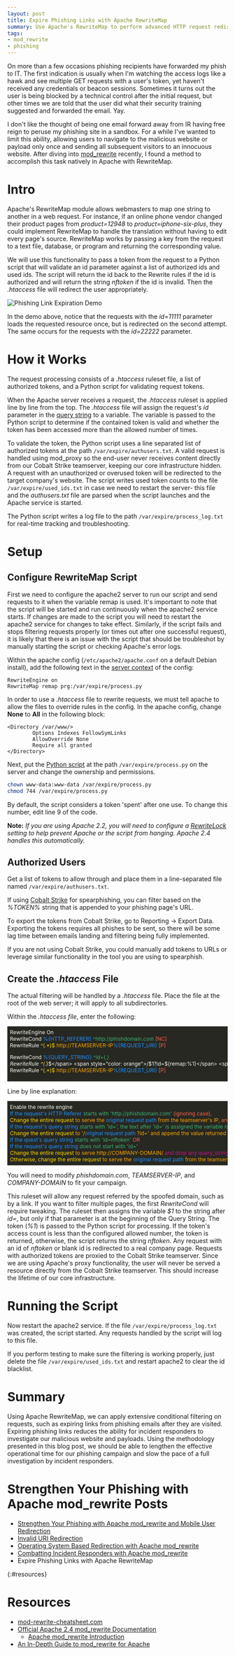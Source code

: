 ```yaml
---
layout: post
title: Expire Phishing Links with Apache RewriteMap
summary: Use Apache's RewriteMap to perform advanced HTTP request redirection, such as expiring phishing links and round-robin redirecting users to payloads.
tags: 
- mod_rewrite
- phishing
---
```


On more than a few occasions phishing recipients have forwarded my phish to IT. The first indication is usually when I'm watching the access logs like a hawk and see multiple GET requests with a user's token, yet haven't received any credentials or beacon sessions. Sometimes it turns out the user is being blocked by a technical control after the initial request, but other times we are told that the user did what their security training suggested and forwarded the email. Yay. 

I don't like the thought of being one email forward away from IR having free reign to peruse my phishing site in a sandbox. For a while I've wanted to limit this ability, allowing users to navigate to the malicious website or payload only once and sending all subsequent visitors to an innocuous website. After diving into [mod_rewrite]({{site.baseurl}}/2016-12-18-strengthen-phishing-with-apache-mod_rewrite/) recently, I found a method to accomplish this task natively in Apache with RewriteMap.


# Intro
Apache's RewriteMap module allows webmasters to map one string to another in a web request. For instance, if an online phone vendor changed their product pages from *product=12948* to *product=iphone-six-plus*, they could implement RewriteMap to handle the translation without having to edit every page's source. RewriteMap works by passing a key from the request to a text file, database, or program and returning the corresponding value.

We will use this functionality to pass a token from the request to a Python script that will validate an id parameter against a list of authorized ids and used ids. The script will return the id back to the Rewrite rules if the id is authorized and will return the string *nftoken* if the id is invalid. Then the *.htaccess* file will redirect the user appropriately.


![Phishing Link Expiration Demo](/assets/apache/expire-demo.gif)

In the demo above, notice that the requests with the *id=11111* parameter loads the requested resource once, but is redirected on the second attempt. The same occurs for the requests with the *id=22222* parameter.

# How it Works

The request processing consists of a *.htaccess* ruleset file, a list of authorized tokens, and a Python script for validating request tokens.

When the Apache server receives a request, the *.htaccess* ruleset is applied line by line from the top. The *.htaccess* file will assign the request's *id* parameter in the [query string]({{site.baseurl}}/2016-03-22-strengthen-your-phishing-with-apache-mod_rewrite-and-mobile-user-redirection/#rule-syntax) to a variable. The variable is passed to the Python script to determine if the contained token is valid and whether the token has been accessed more than the allowed number of times.

To validate the token, the Python script uses a line separated list of authorized tokens at the path `/var/expire/authusers.txt`. A valid request is handled using mod_proxy so the end-user never receives content directly from our Cobalt Strike teamserver, keeping our core infrastructure hidden. A request with an unauthorized or overused token will be redirected to the target company's website. The script writes used token counts to the file `/var/expire/used_ids.txt` in case we need to restart the server- this file and the *authusers.txt* file are parsed when the script launches and the Apache service is started. 

The Python script writes a log file to the path `/var/expire/process_log.txt` for real-time tracking and troubleshooting.


# Setup


## Configure RewriteMap Script

First we need to configure the apache2 server to run our script and send requests to it when the variable remap is used. It's important to note that the script will be started and run continuously when the apache2 service starts. If changes are made to the script you will need to restart the apache2 service for changes to take effect. Similarly, if the script fails and stops filtering requests properly (or times out after one successful request), it is likely that there is an issue with the script that should be troubleshot by manually starting the script or checking Apache's error logs.

Within the apache config (`/etc/apache2/apache.conf` on a default Debian install), add the following text in the [server context](https://httpd.apache.org/docs/2.4/mod/directive-dict.html#Context) of the config:

```plaintext
RewriteEngine on
RewriteMap remap prg:/var/expire/process.py
```

In order to use a *.htaccess* file to rewrite requests, we must tell apache to allow the files to override rules in the config. In the apache config, change **None** to **All** in the following block:

```plaintext
<Directory /var/www/>
        Options Indexes FollowSymLinks
        AllowOverride None
        Require all granted
</Directory>
```


Next, put the [Python script](https://github.com/bluscreenofjeff/Scripts/blob/master/Apache%20mod_rewrite/Link%20Expiration/process.py) at the path `/var/expire/process.py` on the server and change the ownership and permissions.

```bash
chown www-data:www-data /var/expire/process.py
chmod 744 /var/expire/process.py
```

By default, the script considers a token 'spent' after one use. To change this number, edit line 9 of the code.

**Note:** *If you are using Apache 2.2, you will need to configure a [RewriteLock](http://httpd.apache.org/docs/2.2/mod/mod_rewrite.html#rewritelock) setting to help prevent Apache or the script from hanging. Apache 2.4 handles this automatically.*

## Authorized Users

Get a list of tokens to allow through and place them in a line-separated file named `/var/expire/authusers.txt`. 

If using [Cobalt Strike](https://www.cobaltstrike.com/) for spearphishing, you can filter based on the *%TOKEN%* string that is appended to your phishing page's URL. 

To export the tokens from Cobalt Strike, go to Reporting -> Export Data. Exporting the tokens requires all phishes to be sent, so there will be some lag time between emails landing and filtering being fully implemented.

If you are not using Cobalt Strike, you could manually add tokens to URLs or leverage similar functionality in the tool you are using to spearphish.


## Create the *.htaccess* File

The actual filtering will be handled by a *.htaccess* file. Place the file at the root of the web server; it will apply to all subdirectories.

Within the *.htaccess file*, enter the following:

<div style="background-color:rgb(39,40,34);color:rgb(248,248,242);font-size:.85em;overflow-x:scroll;white-space: nowrap;padding:6px;">
RewriteEngine On<br>
RewriteCond <span style="color: dodgerblue">%{HTTP_REFERER}</span> <span style="color: mediumseagreen">^http://phishdomain.com</span> <span style="color: tomato">[NC]</span><br>
RewriteRule <span style="color: gold">^(.*)$</span> <span style="color: orange">http://TEAMSERVER-IP</span><span style="color: dodgerblue">%{REQUEST_URI}</span> <span style="color: tomato">[P]</span><br>

RewriteCond <span style="color: dodgerblue">%{QUERY_STRING}</span> <span style="color: mediumseagreen">^id=(.*)</span><br>
RewriteRule <span style="color: gold">^(.*)$</span> <span style="color: orange">/$1?id=${remap:%1}</span> <span style="color: tomato">[R=302]</span><br>
RewriteCond <span style="color: dodgerblue">%{QUERY_STRING}</span> <span style="color: mediumseagreen">^id=nftoken</span> <span style="color: tomato">[OR]</span><br>
RewriteCond <span style="color: dodgerblue">%{QUERY_STRING}</span> <span style="color: mediumseagreen">!^id=*</span><br>
RewriteRule <span style="color: gold">^(.*)$</span> <span style="color: orange">http://COMPANY-DOMAIN/</span><span style="color: mediumvioletred">?</span> <span style="color: tomato">[L,R=302]</span><br>
RewriteRule <span style="color: gold">^(.*)$</span> <span style="color: orange">http://TEAMSERVER-IP</span><span style="color: dodgerblue">%{REQUEST_URI}</span> <span style="color: tomato">[P]</span><br>
</div>

Line by line explanation:

<div style="background-color:rgb(39,40,34);color:rgb(248,248,242);font-size:.85em;overflow-x:scroll;white-space: nowrap;padding:6px;">
Enable the rewrite engine<br>
<span style="color: dodgerblue">If the request's HTTP Referer</span> <span style="color: mediumseagreen"> starts with 'http://phishdomain.com' </span> <span style="color: tomato"> (ignoring case),</span><br>
<span style="color: gold">Change the entire request</span> <span style="color: orange">to serve the </span><span style="color: dodgerblue">original request path</span> <span style="color: orange">from the teamserver's IP, </span><span style="color: tomato">and keep the user's address bar the same (obscure the teamserver's IP).</span><br>
<span style="color: dodgerblue">If the request's query string</span> <span style="color: mediumseagreen">starts with 'id=', the text after 'id=' is assigned the variable name %1 and</span><br>
<span style="color: gold">Change the entire request</span> <span style="color: orange"> to '/</span><span style="color: dodgerblue">original request path</span><span style="color: orange"> ?id=' and append the value returned by process.py.</span> <span style="color: tomato"> Redirect the user, changing the address bar, but continue evaluating rules.</span><br>
<span style="color: dodgerblue">If the quest's query string</span> <span style="color: mediumseagreen">starts with 'id=nftoken'</span> <span style="color: tomato"> OR</span><br>
<span style="color: dodgerblue">If the request's query string</span> <span style="color: mediumseagreen">does not start with 'id='</span><br>
<span style="color: gold">Change the entire request</span> <span style="color: orange">to serve http://COMPANY-DOMAIN/</span> <span style="color: mediumvioletred">and drop any query_strings from original request.</span> <span style="color: tomato"> Do not evaluate further rules and redirect the user, changing their address bar.</span><br>
<span style="color: gold">Otherwise, change the entire request</span> <span style="color: orange">to serve the </span><span style="color:dodgerblue">original request path</span> <span style="color: orange">from the teamserver's IP </span><span style="color: tomato">and keep the user's address bar the same (obscure the teamserver's IP).</span><br>
</div>


You will need to modify *phishdomain.com*, *TEAMSERVER-IP*, and *COMPANY-DOMAIN* to fit your campaign.

This ruleset will allow any request referred by the spoofed domain, such as by a link. If you want to filter multiple pages, the first *RewriteCond* will require tweaking. The ruleset then assigns the variable *$1* to the string after *id=*, but only if that parameter is at the beginning of the Query String. The token (*%1*) is passed to the Python script for processing. If the token's access count is less than the configured allowed number, the token is returned, otherwise, the script returns the string *nftoken*. Any request with an id of *nftoken* or blank id is redirected to a real company page. Requests with authorized tokens are proxied to the Cobalt Strike teamserver. Since we are using Apache's proxy functionality, the user will never be served a resource directly from the Cobalt Strike teamserver. This should increase the lifetime of our core infrastructure. 


# Running the Script

Now restart the apache2 service. If the file `/var/expire/process_log.txt` was created, the script started. Any requests handled by the script will log to this file.

If you perform testing to make sure the filtering is working properly, just delete the file `/var/expire/used_ids.txt` and restart apache2 to clear the id blacklist. 

# Summary
Using Apache RewriteMap, we can apply extensive conditional filtering on requests, such as expiring links from phishing emails after they are visited. Expiring phishing links reduces the ability for incident responders to investigate our malicious website and payloads. Using the methodology presented in this blog post, we should be able to lengthen the effective operational time for our phishing campaign and slow the pace of a full investigation by incident responders.




# Strengthen Your Phishing with Apache mod_rewrite Posts

* [Strengthen Your Phishing with Apache mod_rewrite and Mobile User Redirection]({{site.baseurl}}/2016-03-22-strengthen-your-phishing-with-apache-mod_rewrite-and-mobile-user-redirection/)
* [Invalid URI Redirection]({{site.baseurl}}/2016-03-29-invalid-uri-redirection-with-apache-mod_rewrite/)
* [Operating System Based Redirection with Apache mod_rewrite]({{site.baseurl}}/2016-04-05-operating-system-based-redirection-with-apache-mod_rewrite/)
* [Combatting Incident Responders with Apache mod_rewrite]({{site.baseurl}}/2016-04-12-combatting-incident-responders-with-apache-mod_rewrite/)
* Expire Phishing Links with Apache RewriteMap


{:#resources}

# Resources

* [mod-rewrite-cheatsheet.com](http://mod-rewrite-cheatsheet.com)
* [Official Apache 2.4 mod_rewrite Documentation](http://httpd.apache.org/docs/current/rewrite/)
	* [Apache mod_rewrite Introduction](https://httpd.apache.org/docs/2.4/en/rewrite/intro.html)
* [An In-Depth Guide to mod_rewrite for Apache](http://code.tutsplus.com/tutorials/an-in-depth-guide-to-mod_rewrite-for-apache--net-6708)
